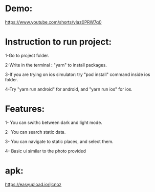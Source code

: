 # Demo:
https://www.youtube.com/shorts/vIaz0PRW7q0

# Instruction to run project:
1-Go to project folder.

2-Write in the terminal : "yarn" to install packages.

3-If you are trying on ios simulator: try "pod install" command inside ios folder.

4-Try "yarn run android" for android, and "yarn run ios" for ios.


# Features:
1- You can swithc between dark and light mode.

2- You can search static data.

3- You can navigate to static places, and select them.

4- Basic ui similar to the photo provided

# apk:
https://easyupload.io/jlcnoz


